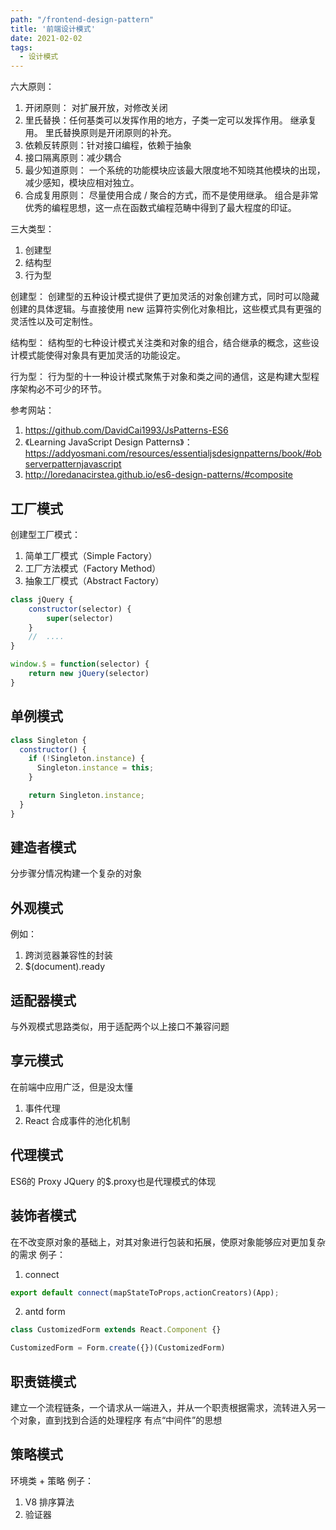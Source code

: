 ```yaml
---
path: "/frontend-design-pattern"
title: '前端设计模式'
date: 2021-02-02
tags:
  - 设计模式
---
```


六大原则：
1. 开闭原则： 对扩展开放，对修改关闭
2. 里氏替换：任何基类可以发挥作用的地方，子类一定可以发挥作用。 继承复用。 里氏替换原则是开闭原则的补充。
3. 依赖反转原则：针对接口编程，依赖于抽象
4. 接口隔离原则：减少耦合
5. 最少知道原则： 一个系统的功能模块应该最大限度地不知晓其他模块的出现，减少感知，模块应相对独立。
6. 合成复用原则： 尽量使用合成 / 聚合的方式，而不是使用继承。 组合是非常优秀的编程思想，这一点在函数式编程范畴中得到了最大程度的印证。

三大类型：
1. 创建型
2. 结构型
3. 行为型

创建型：
创建型的五种设计模式提供了更加灵活的对象创建方式，同时可以隐藏创建的具体逻辑。与直接使用 new 运算符实例化对象相比，这些模式具有更强的灵活性以及可定制性。

结构型：
结构型的七种设计模式关注类和对象的组合，结合继承的概念，这些设计模式能使得对象具有更加灵活的功能设定。

行为型：
行为型的十一种设计模式聚焦于对象和类之间的通信，这是构建大型程序架构必不可少的环节。

参考网站：
1. https://github.com/DavidCai1993/JsPatterns-ES6
2. 《Learning JavaScript Design Patterns》： https://addyosmani.com/resources/essentialjsdesignpatterns/book/#observerpatternjavascript
3. http://loredanacirstea.github.io/es6-design-patterns/#composite

## 工厂模式
创建型工厂模式：
1. 简单工厂模式（Simple Factory）
2. 工厂方法模式（Factory Method）
3. 抽象工厂模式（Abstract Factory）

```js
class jQuery {
    constructor(selector) {
        super(selector)
    }
    //  ....
}

window.$ = function(selector) {
    return new jQuery(selector)
}
```

## 单例模式
```js
class Singleton {
  constructor() {
    if (!Singleton.instance) {
      Singleton.instance = this;
    }

    return Singleton.instance;
  }
}
```

## 建造者模式
分步骤分情况构建一个复杂的对象

## 外观模式
例如：
1. 跨浏览器兼容性的封装
2. $(document).ready

## 适配器模式
与外观模式思路类似，用于适配两个以上接口不兼容问题

## 享元模式
在前端中应用广泛，但是没太懂
1. 事件代理
2. React 合成事件的池化机制

## 代理模式
ES6的 Proxy
JQuery 的$.proxy也是代理模式的体现

## 装饰者模式
在不改变原对象的基础上，对其对象进行包装和拓展，使原对象能够应对更加复杂的需求
例子：
1. connect
```js
export default connect(mapStateToProps,actionCreators)(App);
```
2. antd form
```js
class CustomizedForm extends React.Component {}

CustomizedForm = Form.create({})(CustomizedForm)
```

## 职责链模式
建立一个流程链条，一个请求从一端进入，并从一个职责根据需求，流转进入另一个对象，直到找到合适的处理程序
有点“中间件”的思想

## 策略模式
环境类 + 策略
例子：
1. V8 排序算法
2. 验证器